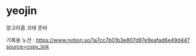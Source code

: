# yeojin
알고리즘 코테 준비

기록용 노션 : https://www.notion.so/1a7cc7b01b3e807d97e9eafad6e49d44?source=copy_link
